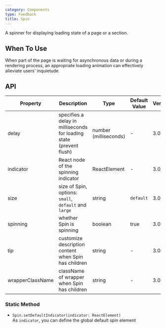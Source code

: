 ```yaml
---
category: Components
type: Feedback
title: Spin
---
```


A spinner for displaying loading state of a page or a section.

## When To Use

When part of the page is waiting for asynchronous data or during a rendering process, an appropriate loading animation can effectively alleviate users' inquietude.

## API

| Property | Description | Type | Default Value | Version |
| --- | --- | --- | --- | --- |
| delay | specifies a delay in milliseconds for loading state (prevent flush) | number (milliseconds) | - | 3.0.0 |
| indicator | React node of the spinning indicator | ReactElement | - | 3.0.0 |
| size | size of Spin, options: `small`, `default` and `large` | string | `default` | 3.0.0 |
| spinning | whether Spin is spinning | boolean | true | 3.0.0 |
| tip | customize description content when Spin has children | string | - | 3.0.0 |
| wrapperClassName | className of wrapper when Spin has children | string | - | 3.0.0 |

### Static Method

- `Spin.setDefaultIndicator(indicator: ReactElement)`  
  As `indicator`, you can define the global default spin element
